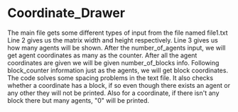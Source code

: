 # Coordinate_Drawer

The main file gets some different types of input from the file named file1.txt
Line 2 gives us the matrix width and height respectively.
Line 3 gives us how many agents will be shown.
After the number_of_agents input, we will get agent coordinates as many as the counter.
After all the agent coordinates are given we will be given number_of_blocks info.
Following block_counter information just as the agents, we will get block coordinates.
The code solves some spacing problems in the text file.
It also checks whether a coordinate has a block, if so even though there exists an agent
or any other they will not be printed.
Also for a coordinate, if there isn't any block there but many agents, "0" will be printed.
